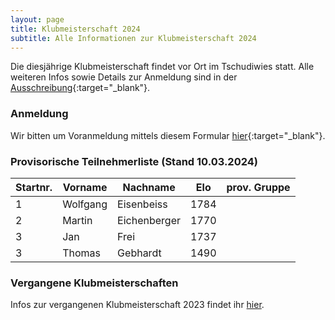 ```yaml
---
layout: page
title: Klubmeisterschaft 2024
subtitle: Alle Informationen zur Klubmeisterschaft 2024
---
```


Die diesjährige Klubmeisterschaft findet vor Ort im Tschudiwies statt. Alle weiteren Infos sowie Details zur Anmeldung
sind in der [Ausschreibung](Klubmeisterschaft2024.pdf){:target="\_blank"}.

### Anmeldung

Wir bitten um Voranmeldung mittels diesem Formular [hier](https://forms.gle/4bWDWroHpca8rcoG8){:target="\_blank"}.

### Provisorische Teilnehmerliste (Stand 10.03.2024)

| Startnr. | Vorname  | Nachname     | Elo  | prov. Gruppe |
|----------|----------|--------------|------|--------------|
| 1        | Wolfgang | Eisenbeiss   | 1784 |              |
| 2        | Martin   | Eichenberger | 1770 |              |
| 3        | Jan      | Frei         | 1737 |              |
| 3        | Thomas   | Gebhardt     | 1490 |              |

### Vergangene Klubmeisterschaften

Infos zur vergangenen Klubmeisterschaft 2023 findet ihr [hier](../2023).
